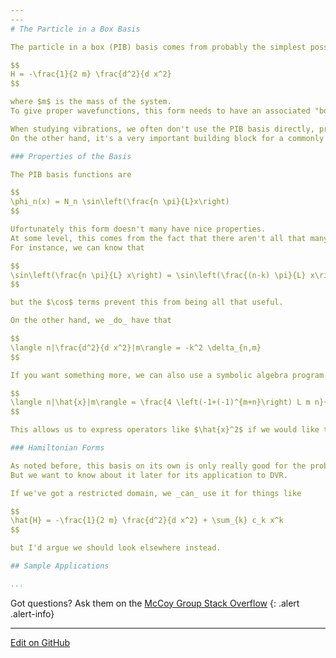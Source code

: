 ```yaml
---
---
# The Particle in a Box Basis

The particle in a box (PIB) basis comes from probably the simplest possible Hamiltonian imagineable

$$
H = -\frac{1}{2 m} \frac{d^2}{d x^2}
$$

where $m$ is the mass of the system.
To give proper wavefunctions, this form needs to have an associated "box length", $L$, i.e. the domain has to be $[a, b]$ where  $L = b-a$.

When studying vibrations, we often don't use the PIB basis directly, preferring things like the HO basis.
On the other hand, it's a very important building block for a commonly used type of discrete variable representation, so we'd be remiss not to discuss it.

### Properties of the Basis

The PIB basis functions are

$$
\phi_n(x) = N_n \sin\left(\frac{n \pi}{L}x\right)
$$

Ufortunately this form doesn't many have nice properties.
At some level, this comes from the fact that there aren't all that many nice relationships between $\sin$ functions.
For instance, we can know that

$$
\sin\left(\frac{n \pi}{L} x\right) = \sin\left(\frac{(n-k) \pi}{L} x\right)\cos\left(\frac{k \pi}{L} x\right) + \sin\left(\frac{k \pi}{L} x\right)\cos\left(\frac{(n-k) \pi}{L} x\right)
$$

but the $\cos$ terms prevent this from being all that useful.

On the other hand, we _do_ have that

$$
\langle n|\frac{d^2}{d x^2}|m\rangle = -k^2 \delta_{n,m}
$$

If you want something more, we can also use a symbolic algebra program like Mathematica to show that

$$
\langle n|\hat{x}|m\rangle = \frac{4 \left(-1+(-1)^{m+n}\right) L m n}{\left(m^2-n^2\right)^2 \pi^2}
$$

This allows us to express operators like $\hat{x}^2$ if we would like to, but as we'll see, there are simpler approaches to be had.

### Hamiltonian Forms

As noted before, this basis on its own is only really good for the problem it arises from.
But we want to know about it later for its application to DVR.

If we've got a restricted domain, we _can_ use it for things like

$$
\hat{H} = -\frac{1}{2 m} \frac{d^2}{d x^2} + \sum_{k} c_k x^k
$$

but I'd argue we should look elsewhere instead.

## Sample Applications

...
```


Got questions? Ask them on the [McCoy Group Stack Overflow](https://stackoverflow.com/c/mccoygroup/questions/ask)
{: .alert .alert-info}

---

[Edit on GitHub](https://github.com/McCoyGroup/References/edit/gh-pages/References/Basis%20Set%20Methods/PIB.md)